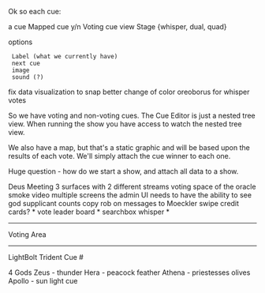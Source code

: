 Ok so each cue:

a cue
  Mapped cue y/n
  Voting cue
  view
  Stage {whisper, dual, quad}

  options

     Label (what we currently have)
     next cue
     image
     sound (?)

fix data visualization to snap better
change of color oreoborus for whisper votes



So we have voting and non-voting cues.
The Cue Editor is just a nested tree view.
When running the show you have access to watch the nested tree view.

We also have a map, but that's a static graphic and will be based upon the results of each vote. We'll simply attach the cue winner to each one.

Huge question - how do we start a show, and attach all data to a show.

Deus Meeting
3 surfaces with 2 different streams
  voting
  space of the oracle
  smoke video
  multiple screens
  the admin UI needs to have the ability to see god supplicant counts
  copy rob on messages to Moeckler
  swipe credit cards?
    * vote leader board
    * searchbox
  whisper
    * 

----------------------------


Voting Area


----------------------------
 LightBolt  Trident   Cue #

4 Gods
Zeus - thunder
Hera - peacock feather
Athena - priestesses olives
Apollo - sun light cue


